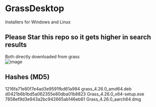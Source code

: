 # GrassDesktop
Installers for Windows and Linux


## Please Star this repo so it gets higher in search results


Both directly downloaded from grass \
![image](https://github.com/user-attachments/assets/4a4bb813-db6a-4845-91d5-45d3a4d0c157)

## Hashes (MD5)
1216fa71e80f7e4ad3e9591fbd61a984  grass_4.26.0_amd64.deb \
d0421b6b1bd5a062355e80dba01b8823  Grass_4.26.0_x64-setup.exe \
7858ef9d3e943a2bc942665ab146eb61  Grass_4.26.0_aarch64.dmg 
